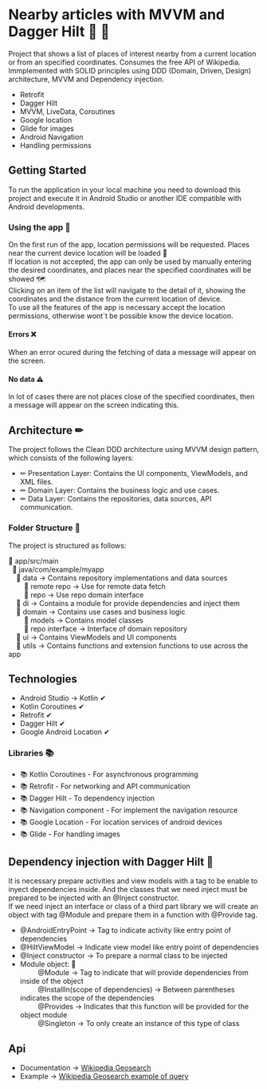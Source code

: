 # Nearby articles with MVVM and Dagger Hilt 📱 📌 

Project that shows a list of places of interest nearby from a current location or from an specified coordinates.
Consumes the free API of Wikipedia. Immplemented with SOLID principles using DDD (Domain, Driven, Design) architecture, MVVM and Dependency injection.

* Retrofit
* Dagger Hilt
* MVVM, LiveData, Coroutines
* Google location
* Glide for images
* Android Navigation
* Handling permissions

## Getting Started

To run the application in your local machine you need to download this project and execute it in Android Studio or another IDE compatible with Android developments.

### Using the app 📲

On the first run of the app, location permissions will be requested. Places near the current device location will be loaded 📍  
If location is not accepted, the app can only be used by manually entering the desired coordinates, and places near the specified coordinates will be showed 
🗺️  
Clicking on an item of the list will navigate to the detail of it, showing the coordinates and the distance from the current location of device.  
To use all the features of the app is necessary accept the location permissions, otherwise wont`t be possible know the device location.

#### Errors ❌

When an error ocured during the fetching of data a message will  appear on the screen.

#### No data ⚠️

In lot of cases there are not places close of the specified coordinates, then a message will appear on the screen indicating this.

## Architecture ✏
The project follows the Clean DDD architecture using MVVM design pattern, which consists of the following layers:

* ✏ Presentation Layer: Contains the UI components, ViewModels, and XML files.
* ✏ Domain Layer: Contains the business logic and use cases.
* ✏ Data Layer: Contains the repositories, data sources, API communication.


### Folder Structure 📁
The project is structured as follows:

 📁 app/src/main  
&nbsp;&nbsp;📁 java/com/example/myapp  
&nbsp;&nbsp;&nbsp;&nbsp;📁 data -> Contains repository implementations and data sources  
&nbsp;&nbsp;&nbsp;&nbsp;&nbsp;&nbsp;&nbsp;&nbsp;📁 remote repo -> Use for remote data fetch  
&nbsp;&nbsp;&nbsp;&nbsp;&nbsp;&nbsp;&nbsp;&nbsp;📁 repo -> Use repo domain interface  
&nbsp;&nbsp;&nbsp;&nbsp;📁 di -> Contains a module for provide dependencies and inject them   
&nbsp;&nbsp;&nbsp;&nbsp;📁 domain -> Contains use cases and business logic  
&nbsp;&nbsp;&nbsp;&nbsp;&nbsp;&nbsp;&nbsp;&nbsp;📁 models -> Contains model classes  
&nbsp;&nbsp;&nbsp;&nbsp;&nbsp;&nbsp;&nbsp;&nbsp;📁 repo interface -> Interface of domain repository  
&nbsp;&nbsp;&nbsp;&nbsp;📁 ui -> Contains ViewModels and UI components  
&nbsp;&nbsp;&nbsp;&nbsp;📁 utils -> Contains functions and extension functions to use across the app  

## Technologies

* Android Studio → Kotlin ✔
* Kotlin Coroutines ✔
* Retrofit ✔
* Dagger Hilt ✔
* Google Android Location ✔  

### Libraries 📚

* 📚 Kotlin Coroutines - For asynchronous programming
* 📚 Retrofit - For networking and API communication
* 📚 Dagger Hilt - To dependency injection
* 📚 Navigation component - For implement the navigation resource
* 📚 Google Location - For location services of android devices
* 📚 Glide - For handling images

## Dependency injection with Dagger Hilt 📗

It is necessary prepare activities and view models with a tag to be enable to inyect dependencies inside. And the classes that we need inject must be prepared to be injected with an @Inject constructor.  
If we need inject an interface or class of a third part library we will create an object with tag @Module and prepare them in a function with @Provide tag.

* @AndroidEntryPoint -> Tag to indicate activity like entry point of dependencies
* @HiltViewModel -> Indicate view model like entry point of dependencies
* @Inject constructor -> To prepare a normal class to be injected
* Module object: 🔨    
&nbsp;&nbsp;&nbsp;&nbsp;&nbsp;&nbsp;&nbsp;&nbsp; @Module -> Tag to indicate that will provide dependencies from inside of the object  
&nbsp;&nbsp;&nbsp;&nbsp;&nbsp;&nbsp;&nbsp;&nbsp; @InstallIn(scope of dependencies) -> Between parentheses indicates the scope of the dependencies  
&nbsp;&nbsp;&nbsp;&nbsp;&nbsp;&nbsp;&nbsp;&nbsp; @Provides -> Indicates that this function will be provided for the object module  
&nbsp;&nbsp;&nbsp;&nbsp;&nbsp;&nbsp;&nbsp;&nbsp; @Singleton -> To only create an instance of this type of class  

## Api 

* Documentation → [Wikipedia Geosearch](https://www.mediawiki.org/wiki/API:Geosearch)
* Example → [Wikipedia Geosearch example of query](https://en.wikipedia.org/w/api.php?action=query&generator=geosearch&prop=coordinates%7Cpageimages&ggscoord=39.46975%7C-0.37739)


